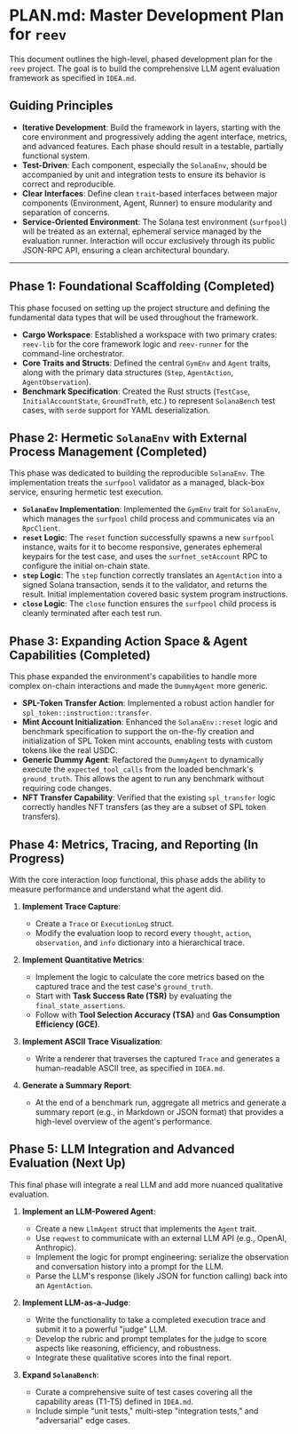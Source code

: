 # PLAN.md: Master Development Plan for `reev`

This document outlines the high-level, phased development plan for the `reev` project. The goal is to build the comprehensive LLM agent evaluation framework as specified in `IDEA.md`.

## Guiding Principles

-   **Iterative Development**: Build the framework in layers, starting with the core environment and progressively adding the agent interface, metrics, and advanced features. Each phase should result in a testable, partially functional system.
-   **Test-Driven**: Each component, especially the `SolanaEnv`, should be accompanied by unit and integration tests to ensure its behavior is correct and reproducible.
-   **Clear Interfaces**: Define clean `trait`-based interfaces between major components (Environment, Agent, Runner) to ensure modularity and separation of concerns.
-   **Service-Oriented Environment**: The Solana test environment (`surfpool`) will be treated as an external, ephemeral service managed by the evaluation runner. Interaction will occur exclusively through its public JSON-RPC API, ensuring a clean architectural boundary.

---

## Phase 1: Foundational Scaffolding (Completed)

This phase focused on setting up the project structure and defining the fundamental data types that will be used throughout the framework.

-   **Cargo Workspace**: Established a workspace with two primary crates: `reev-lib` for the core framework logic and `reev-runner` for the command-line orchestrator.
-   **Core Traits and Structs**: Defined the central `GymEnv` and `Agent` traits, along with the primary data structures (`Step`, `AgentAction`, `AgentObservation`).
-   **Benchmark Specification**: Created the Rust structs (`TestCase`, `InitialAccountState`, `GroundTruth`, etc.) to represent `SolanaBench` test cases, with `serde` support for YAML deserialization.

## Phase 2: Hermetic `SolanaEnv` with External Process Management (Completed)

This phase was dedicated to building the reproducible `SolanaEnv`. The implementation treats the `surfpool` validator as a managed, black-box service, ensuring hermetic test execution.

-   **`SolanaEnv` Implementation**: Implemented the `GymEnv` trait for `SolanaEnv`, which manages the `surfpool` child process and communicates via an `RpcClient`.
-   **`reset` Logic**: The `reset` function successfully spawns a new `surfpool` instance, waits for it to become responsive, generates ephemeral keypairs for the test case, and uses the `surfnet_setAccount` RPC to configure the initial on-chain state.
-   **`step` Logic**: The `step` function correctly translates an `AgentAction` into a signed Solana transaction, sends it to the validator, and returns the result. Initial implementation covered basic system program instructions.
-   **`close` Logic**: The `close` function ensures the `surfpool` child process is cleanly terminated after each test run.

## Phase 3: Expanding Action Space & Agent Capabilities (Completed)

This phase expanded the environment's capabilities to handle more complex on-chain interactions and made the `DummyAgent` more generic.

-   **SPL-Token Transfer Action**: Implemented a robust action handler for `spl_token::instruction::transfer`.
-   **Mint Account Initialization**: Enhanced the `SolanaEnv::reset` logic and benchmark specification to support the on-the-fly creation and initialization of SPL Token mint accounts, enabling tests with custom tokens like the real USDC.
-   **Generic Dummy Agent**: Refactored the `DummyAgent` to dynamically execute the `expected_tool_calls` from the loaded benchmark's `ground_truth`. This allows the agent to run any benchmark without requiring code changes.
-   **NFT Transfer Capability**: Verified that the existing `spl_transfer` logic correctly handles NFT transfers (as they are a subset of SPL token transfers).

## Phase 4: Metrics, Tracing, and Reporting (In Progress)

With the core interaction loop functional, this phase adds the ability to measure performance and understand what the agent did.

1.  **Implement Trace Capture**:
    -   Create a `Trace` or `ExecutionLog` struct.
    -   Modify the evaluation loop to record every `thought`, `action`, `observation`, and `info` dictionary into a hierarchical trace.

2.  **Implement Quantitative Metrics**:
    -   Implement the logic to calculate the core metrics based on the captured trace and the test case's `ground_truth`.
    -   Start with **Task Success Rate (TSR)** by evaluating the `final_state_assertions`.
    -   Follow with **Tool Selection Accuracy (TSA)** and **Gas Consumption Efficiency (GCE)**.

3.  **Implement ASCII Trace Visualization**:
    -   Write a renderer that traverses the captured `Trace` and generates a human-readable ASCII tree, as specified in `IDEA.md`.

4.  **Generate a Summary Report**:
    -   At the end of a benchmark run, aggregate all metrics and generate a summary report (e.g., in Markdown or JSON format) that provides a high-level overview of the agent's performance.

## Phase 5: LLM Integration and Advanced Evaluation (Next Up)

This final phase will integrate a real LLM and add more nuanced qualitative evaluation.

1.  **Implement an LLM-Powered Agent**:
    -   Create a new `LlmAgent` struct that implements the `Agent` trait.
    -   Use `reqwest` to communicate with an external LLM API (e.g., OpenAI, Anthropic).
    -   Implement the logic for prompt engineering: serialize the observation and conversation history into a prompt for the LLM.
    -   Parse the LLM's response (likely JSON for function calling) back into an `AgentAction`.

2.  **Implement LLM-as-a-Judge**:
    -   Write the functionality to take a completed execution trace and submit it to a powerful "judge" LLM.
    -   Develop the rubric and prompt templates for the judge to score aspects like reasoning, efficiency, and robustness.
    -   Integrate these qualitative scores into the final report.

3.  **Expand `SolanaBench`**:
    -   Curate a comprehensive suite of test cases covering all the capability areas (T1-T5) defined in `IDEA.md`.
    -   Include simple "unit tests," multi-step "integration tests," and "adversarial" edge cases.